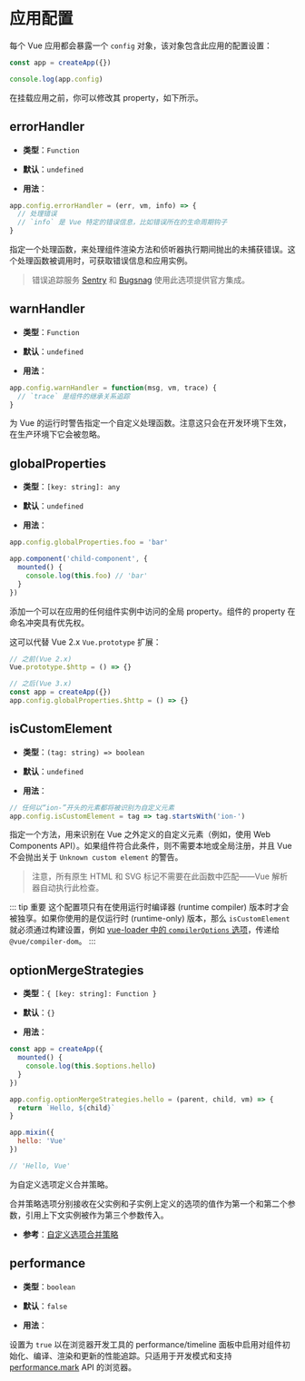 # 应用配置

每个 Vue 应用都会暴露一个 `config` 对象，该对象包含此应用的配置设置：

```js
const app = createApp({})

console.log(app.config)
```

在挂载应用之前，你可以修改其 property，如下所示。

## errorHandler

- **类型**：`Function`

- **默认**：`undefined`

- **用法**：

```js
app.config.errorHandler = (err, vm, info) => {
  // 处理错误
  // `info` 是 Vue 特定的错误信息，比如错误所在的生命周期钩子
}
```

指定一个处理函数，来处理组件渲染方法和侦听器执行期间抛出的未捕获错误。这个处理函数被调用时，可获取错误信息和应用实例。

> 错误追踪服务 [Sentry](https://sentry.io/for/vue/) 和 [Bugsnag](https://docs.bugsnag.com/platforms/browsers/vue/) 使用此选项提供官方集成。

## warnHandler

- **类型**：`Function`

- **默认**：`undefined`

- **用法**：

```js
app.config.warnHandler = function(msg, vm, trace) {
  // `trace` 是组件的继承关系追踪
}
```

为 Vue 的运行时警告指定一个自定义处理函数。注意这只会在开发环境下生效，在生产环境下它会被忽略。

## globalProperties

- **类型**：`[key: string]: any`

- **默认**：`undefined`

- **用法**：

```js
app.config.globalProperties.foo = 'bar'

app.component('child-component', {
  mounted() {
    console.log(this.foo) // 'bar'
  }
})
```

添加一个可以在应用的任何组件实例中访问的全局 property。组件的 property 在命名冲突具有优先权。

这可以代替 Vue 2.x `Vue.prototype` 扩展：

```js
// 之前(Vue 2.x)
Vue.prototype.$http = () => {}

// 之后(Vue 3.x)
const app = createApp({})
app.config.globalProperties.$http = () => {}
```

## isCustomElement

- **类型**：`(tag: string) => boolean`

- **默认**：`undefined`

- **用法**：

```js
// 任何以“ion-”开头的元素都将被识别为自定义元素
app.config.isCustomElement = tag => tag.startsWith('ion-')
```

指定一个方法，用来识别在 Vue 之外定义的自定义元素（例如，使用 Web Components API）。如果组件符合此条件，则不需要本地或全局注册，并且 Vue 不会抛出关于 `Unknown custom element` 的警告。

> 注意，所有原生 HTML 和 SVG 标记不需要在此函数中匹配——Vue 解析器自动执行此检查。

::: tip 重要
这个配置项只有在使用运行时编译器 (runtime compiler) 版本时才会被独享。如果你使用的是仅运行时 (runtime-only) 版本，那么 `isCustomElement` 就必须通过构建设置，例如 [vue-loader 中的 `compilerOptions` 选项](https://vue-loader.vuejs.org/options.html#compileroptions)，传递给 `@vue/compiler-dom`。
:::

## optionMergeStrategies

- **类型**：`{ [key: string]: Function }`

- **默认**：`{}`

- **用法**：

```js
const app = createApp({
  mounted() {
    console.log(this.$options.hello)
  }
})

app.config.optionMergeStrategies.hello = (parent, child, vm) => {
  return `Hello, ${child}`
}

app.mixin({
  hello: 'Vue'
})

// 'Hello, Vue'
```

为自定义选项定义合并策略。

合并策略选项分别接收在父实例和子实例上定义的选项的值作为第一个和第二个参数，引用上下文实例被作为第三个参数传入。

- **参考**：[自定义选项合并策略](../guide/mixins.html#自定义选项合并策略)

## performance

- **类型**：`boolean`

- **默认**：`false`

- **用法**：

设置为 `true` 以在浏览器开发工具的 performance/timeline 面板中启用对组件初始化、编译、渲染和更新的性能追踪。只适用于开发模式和支持 [performance.mark](https://developer.mozilla.org/en-US/docs/Web/API/Performance/mark) API 的浏览器。
